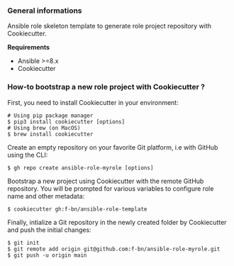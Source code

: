 ### General informations

Ansible role skeleton template to generate role project repository with Cookiecutter.

**Requirements**
  - Ansible >=8.x
  - Cookiecutter

### How-to bootstrap a new role project with Cookiecutter ?

First, you need to install Cookiecutter in your environment:

```shell
# Using pip package manager
$ pip3 install cookiecutter [options]
# Using brew (on MacOS)
$ brew install cookiecutter
```

Create an empty repository on your favorite Git platform, i.e with GitHub using the CLI:

```shell
$ gh repo create ansible-role-myrole [options]
```

Bootstrap a new project using Cookiecutter with the remote GitHub repository. You will be prompted for various variables to configure role name and other metadata:

```shell
$ cookiecutter gh:f-bn/ansible-role-template
```

Finally, intialize a Git repository in the newly created folder by Cookiecutter and push the initial changes:

```shell
$ git init
$ git remote add origin git@github.com:f-bn/ansible-role-myrole.git
$ git push -u origin main
```
